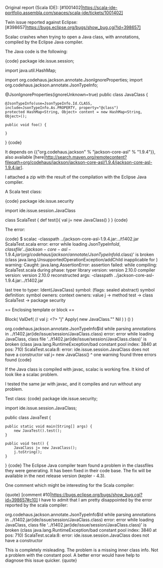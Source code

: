 Original report (Scala IDE): [#1001402|https://scala-ide-portfolio.assembla.com/spaces/scala-ide/tickets/1001402]

Twin issue reported against Eclipse: [#398657|https://bugs.eclipse.org/bugs/show_bug.cgi?id=398657]

Scalac crashes when trying to open a Java class, with annotations, compiled by the Eclipse Java compiler.

The Java code is the following:

{code}
package ide.issue.session;

import java.util.HashMap;

import org.codehaus.jackson.annotate.JsonIgnoreProperties;
import org.codehaus.jackson.annotate.JsonTypeInfo;

@JsonIgnoreProperties(ignoreUnknown=true)
public class JavaClass {

	@JsonTypeInfo(use=JsonTypeInfo.Id.CLASS, include=JsonTypeInfo.As.PROPERTY, property="@class")
    protected HashMap<String, Object> content = new HashMap<String, Object>();

    public void foo() {
		
    }
}
{code}

It depends on {{"org.codehaus.jackson" % "jackson-core-asl" % "1.9.4"}}, also available [here|http://search.maven.org/remotecontent?filepath=org/codehaus/jackson/jackson-core-asl/1.9.4/jackson-core-asl-1.9.4.jar].

I attached a zip with the result of the compilation with the Eclipse Java compiler.

A Scala test class:

{code}
package ide.issue.security

import ide.issue.session.JavaClass


class ScalaTest {
  def test(){
    val j= new JavaClass()
  }
}
{code}

The error:

{code}
$ scalac -classpath ../jackson-core-asl-1.9.4.jar:../t1402.jar ScalaTest.scala 
error: error while loading JsonTypeInfo$Id, class file '../jackson-core-asl-1.9.4.jar(org/codehaus/jackson/annotate/JsonTypeInfo$Id.class)' is broken
(class java.lang.UnsupportedOperationException/addChild inapplicable for <none>)
warning: Caught: java.lang.AssertionError: assertion failed: 
     while compiling: ScalaTest.scala
        during phase: typer
     library version: version 2.10.0
    compiler version: version 2.10.0
  reconstructed args: -classpath ../jackson-core-asl-1.9.4.jar:../t1402.jar

  last tree to typer: Ident(JavaClass)
              symbol: <none> (flags: sealed abstract)
   symbol definition: <none>
       symbol owners: 
      context owners: value j -> method test -> class ScalaTest -> package security

== Enclosing template or block ==

Block(
  ValDef( // val j: <?>
    <locked>
    "j"
    <tpt>
    Apply(
      new JavaClass."<init>"
      Nil
    )
  )
  ()
)

org.codehaus.jackson.annotate.JsonTypeInfo$Id while parsing annotations in ../t1402.jar(ide/issue/session/JavaClass.class)
error: error while loading JavaClass, class file '../t1402.jar(ide/issue/session/JavaClass.class)' is broken
(class java.lang.RuntimeException/bad constant pool index: 3840 at pos: 710)
ScalaTest.scala:8: error: ide.issue.session.JavaClass does not have a constructor
    val j= new JavaClass()
           ^
one warning found
three errors found
{code}

If the Java class is compiled with javac, scalac is working fine.
It kind of look like a scalac problem.

I tested the same jar with javac, and it compiles and run without any problem.

Test class:
{code}
package ide.issue.security;

import ide.issue.session.JavaClass;

public class JavaTest {
	
	public static void main(String[] args) {
		new JavaTest().test();
	}
	
	public void test() {
		JavaClass j= new JavaClass();
		j.toString();
	}
}
{code}
The Eclipse Java compiler team found a problem in the classfiles they were generating. It has been fixed in their code base. The fix will be available in the next release version (kepler - 4.3).

One comment which might be interesting for the Scala compiler:

{quote}
[comment #10|https://bugs.eclipse.org/bugs/show_bug.cgi?id=398657#c10]
I have to admit that I am pretty disappointed by the error reported by the scala compiler:

org.codehaus.jackson.annotate.JsonTypeInfo$Id while parsing annotations in ../t1402.jar(ide/issue/session/JavaClass.class)
error: error while loading JavaClass, class file '../t1402.jar(ide/issue/session/JavaClass.class)' is broken
(class java.lang.RuntimeException/bad constant pool index: 3840 at pos: 710)
ScalaTest.scala:8: error: ide.issue.session.JavaClass does not have a constructor

This is completely misleading. The problem is a missing inner class info. Not a problem with the constant pool. A better error would have help to diagnose this issue quicker.
{quote}
